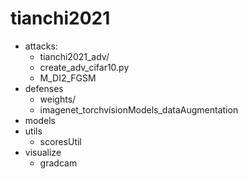 # tianchi2021

- attacks: 
    - tianchi2021_adv/
    - create_adv_cifar10.py
    - M_DI2_FGSM
- defenses
    - weights/
    - imagenet_torchvisionModels_dataAugmentation
- models
- utils
    - scoresUtil
- visualize
    - gradcam